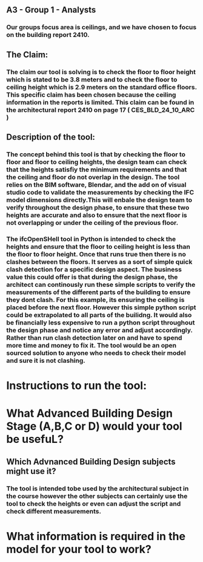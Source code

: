 ## A3 - Group 1 - Analysts
### Our groups focus area is ceilings, and we have chosen to focus on the building report 2410. 

## The Claim: 
### The claim our tool is solving is to check the floor to floor height which is stated to be 3.8 meters and to check the floor to ceiling height which is 2.9 meters on the standard office floors. This specific claim has been chosen because the ceiling information in the reports is limited. This claim can be found in the architectural report 2410 on page 17 ( CES_BLD_24_10_ARC ) 

## Description of the tool: 

### The concept behind this tool is that by checking the floor to floor and floor to ceiling heights, the design team can check that the heights satisfiy the minimum requirements and that the ceiling and floor do not overlap in the design. The tool relies on the BIM software, Blendar, and the add on of visual studio code to validate the measurements by checking the IFC model dimensions directly.This will enbale the design team to verify throughout the design phase, to ensure that these two heights are accurate and also to ensure that the next floor is not overlapping or under the ceiling of the previous floor. 

### The ifcOpenSHell tool in Python is intended to check the heights and ensure that the floor to ceiling height is less than the floor to floor height. Once that runs true then there is no clashes between the floors. It serves as a sort of simple quick clash detection for a specific design aspect. The business value this could offer is that during the design phase, the architect can continously run these simple scripts to verify the measurements of the different parts of the building to ensure they dont clash. For this example, its ensuring the ceiling is placed before the next floor. However this simple python script could be extrapolated to all parts of the builidng. It would also be financially less expensive to run a python script throughout the design phase and notice any error and adjust accordingly. Rather than run clash detection later on and have to spend more time and money to fix it. The tool would be an open sourced solution to anyone who needs to check their model and sure it is not clashing.

# Instructions to run the tool: 


# What Advanced Building Design Stage (A,B,C or D) would your tool be usefuL?

## Which Advnanced Building Design subjects might use it?
### The tool is intended tobe used by the architectural subject in the course however the other subjects can certainly use the tool to check the heights or even can adjust the script and check different measurements. 

# What information is required in the model for your tool to work?

